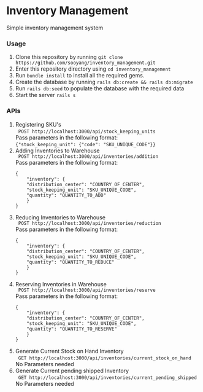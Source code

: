 # Inventory Management

Simple inventory management system

### Usage

1. Clone this repository by running `git clone https://github.com/sooyang/inventory_management.git`
2. Enter this repository directory using `cd inventory_management`
3. Run `bundle install` to install all the required gems.
4. Create the database by running `rails db:create && rails db:migrate`
5. Run `rails db:seed` to populate the database with the required data
6. Start the server `rails s`

### APIs

1. Registering SKU's </br>
` POST http://localhost:3000/api/stock_keeping_units` </br>
Pass parameters in the following format: </br>
```{"stock_keeping_unit": {"code": "SKU_UNIQUE_CODE"}}```</br>
2. Adding Inventories to Warehouse </br>
` POST http://localhost:3000/api/inventories/addition` </br>
Pass parameters in the following format: </br>
	```
	{
    	"inventory": {
      	"distribution_center": "COUNTRY_OF_CENTER",
      	"stock_keeping_unit": "SKU_UNIQUE_CODE",
      	"quantity": "QUANTITY_TO_ADD"
    	}
 	}
	```
3. Reducing Inventories to Warehouse </br>
` POST http://localhost:3000/api/inventories/reduction` </br>
Pass parameters in the following format: </br>
	```
	{
    	"inventory": {
      	"distribution_center": "COUNTRY_OF_CENTER",
      	"stock_keeping_unit": "SKU_UNIQUE_CODE",
      	"quantity": "QUANTITY_TO_REDUCE"
    	}
 	}
	```
4. Reserving Inventories in Warehouse </br>
` POST http://localhost:3000/api/inventories/reserve` </br>
Pass parameters in the following format: </br>
	```
	{
    	"inventory": {
      	"distribution_center": "COUNTRY_OF_CENTER",
      	"stock_keeping_unit": "SKU_UNIQUE_CODE",
      	"quantity": "QUANTITY_TO_RESERVE"
    	}
 	}
	```
 5. Generate Current Stock on Hand Inventory </br>
` GET http://localhost:3000/api/inventories/current_stock_on_hand` </br>
	No Parameters needed
 6. Generate Current pending shipped Inventory </br>
` GET http://localhost:3000/api/inventories/current_pending_shipped` </br>
	No Parameters needed
